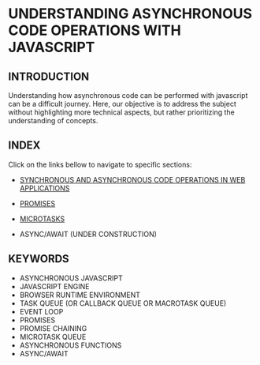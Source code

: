# UNDERSTANDING ASYNCHRONOUS CODE OPERATIONS WITH JAVASCRIPT

## INTRODUCTION

Understanding how asynchronous code can be performed with javascript can be a difficult journey. Here, our objective is to address the subject without highlighting more technical aspects, but rather prioritizing the understanding of concepts.

## INDEX

Click on the links bellow to navigate to specific sections:

* [SYNCHRONOUS AND ASYNCHRONOUS CODE OPERATIONS IN WEB APPLICATIONS](./folderMarkdown/fileSynchronousAndAsynchronous.md)

* [PROMISES](./folderMarkdown/filePromises.md)

* [MICROTASKS](./folderMarkdown/fileMicrotasks.md)

* ASYNC/AWAIT (UNDER CONSTRUCTION)

## KEYWORDS

* ASYNCHRONOUS JAVASCRIPT
* JAVASCRIPT ENGINE
* BROWSER RUNTIME ENVIRONMENT
* TASK QUEUE (OR CALLBACK QUEUE OR MACROTASK QUEUE)
* EVENT LOOP
* PROMISES
* PROMISE CHAINING
* MICROTASK QUEUE
* ASYNCHRONOUS FUNCTIONS
* ASYNC/AWAIT
